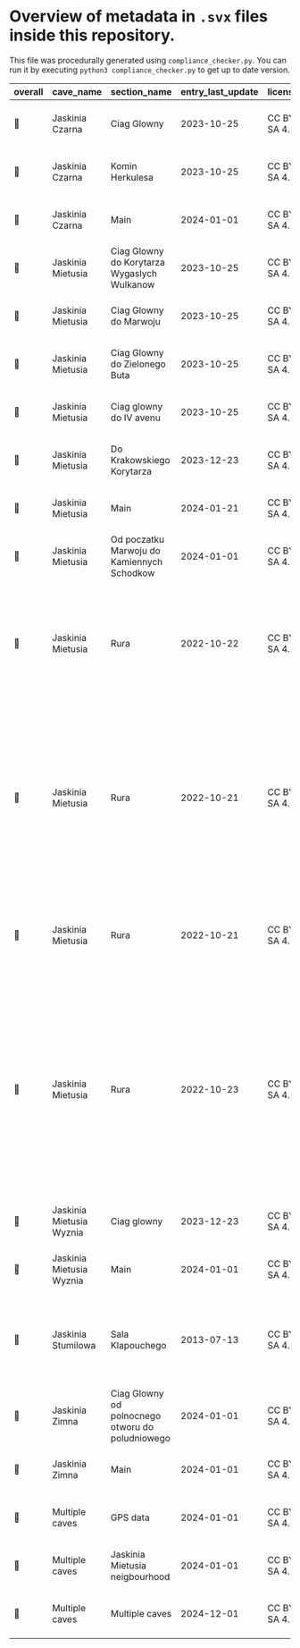 # Overview of metadata in `.svx` files inside this repository.

This file was procedurally generated using `compliance_checker.py`.
You can run it by executing `python3 compliance_checker.py` to get up to date version.

|overall|        cave_name       |                  section_name                  |entry_last_update|   license  |          survey_device          |                                                                                                     authors                                                                                                    |   compiles  |                                           filename                                           |
|-------|------------------------|------------------------------------------------|-----------------|------------|---------------------------------|----------------------------------------------------------------------------------------------------------------------------------------------------------------------------------------------------------------|-------------|----------------------------------------------------------------------------------------------|
| :cake:|     Jaskinia Czarna    |                   Ciag Glowny                  |    2023-10-25   |CC BY SA 4.0|Digitized from plan and elevation|                                                                                   Radost Waszkiewicz - Speleoklub Warszawski                                                                                   |:green_apple:|                 [glowny.svx](./Surveys/Jaskinia_Czarna/Digitized/glowny.svx)                 |
| :cake:|     Jaskinia Czarna    |                 Komin Herkulesa                |    2023-10-25   |CC BY SA 4.0|Digitized from plan and elevation|                                                                                   Radost Waszkiewicz - Speleoklub Warszawski                                                                                   |:green_apple:|        [komin_herkulesa.svx](./Surveys/Jaskinia_Czarna/Digitized/komin_herkulesa.svx)        |
| :cake:|     Jaskinia Czarna    |                      Main                      |    2024-01-01   |CC BY SA 4.0|Digitized from plan and elevation|                                                                                   Radost Waszkiewicz - Speleoklub Warszawski                                                                                   |:green_apple:|                      [czarna.svx](./Surveys/Jaskinia_Czarna/czarna.svx)                      |
| :cake:|    Jaskinia Mietusia   |   Ciag Glowny do Korytarza Wygaslych Wulkanow  |    2023-10-25   |CC BY SA 4.0|Digitized from plan and elevation|                                                                                   Radost Waszkiewicz - Speleoklub Warszawski                                                                                   |:green_apple:|           [do_wulkanow.svx](./Surveys/Jaskinia_Mietusia/Digitized/do_wulkanow.svx)           |
| :cake:|    Jaskinia Mietusia   |             Ciag Glowny do Marwoju             |    2023-10-25   |CC BY SA 4.0|Digitized from plan and elevation|                                                                                   Radost Waszkiewicz - Speleoklub Warszawski                                                                                   |:green_apple:|            [do_marwoju.svx](./Surveys/Jaskinia_Mietusia/Digitized/do_marwoju.svx)            |
| :cake:|    Jaskinia Mietusia   |          Ciag Glowny do Zielonego Buta         |    2023-10-25   |CC BY SA 4.0|Digitized from plan and elevation|                                                                                   Radost Waszkiewicz - Speleoklub Warszawski                                                                                   |:green_apple:|               [do_buta.svx](./Surveys/Jaskinia_Mietusia/Digitized/do_buta.svx)               |
| :cake:|    Jaskinia Mietusia   |             Ciag glowny do IV avenu            |    2023-10-25   |CC BY SA 4.0|Digitized from plan and elevation|                                                                                   Radost Waszkiewicz - Speleoklub Warszawski                                                                                   |:green_apple:|              [do_avenu.svx](./Surveys/Jaskinia_Mietusia/Digitized/do_avenu.svx)              |
| :cake:|    Jaskinia Mietusia   |            Do Krakowskiego Korytarza           |    2023-12-23   |CC BY SA 4.0|Digitized from plan and elevation|                                                                                   Radost Waszkiewicz - Speleoklub Warszawski                                                                                   |:green_apple:|       [do_krakowskiego.svx](./Surveys/Jaskinia_Mietusia/Digitized/do_krakowskiego.svx)       |
| :cake:|    Jaskinia Mietusia   |                      Main                      |    2024-01-21   |CC BY SA 4.0|               None              |                                                                                   Radost Waszkiewicz - Speleoklub Warszawski                                                                                   |:green_apple:|                   [mietusia.svx](./Surveys/Jaskinia_Mietusia/mietusia.svx)                   |
| :cake:|    Jaskinia Mietusia   |   Od poczatku Marwoju do Kamiennych Schodkow   |    2024-01-01   |CC BY SA 4.0|Digitized from plan and elevation|                                                                                   Radost Waszkiewicz - Speleoklub Warszawski                                                                                   |:green_apple:|[do_kamiennych_schodkow.svx](./Surveys/Jaskinia_Mietusia/Digitized/do_kamiennych_schodkow.svx)|
| :cake:|    Jaskinia Mietusia   |                      Rura                      |    2022-10-22   |CC BY SA 4.0|              DistoX             |                                           Stanislaw Mielarczek - Speleoklub Warszawski; Jan Grzeszek - Speleoklub Warszawski; Joanna Jurczyk - Speleoklub Warszawski                                           |:green_apple:|     [20221022_mietusia_rura.svx](./Surveys/Jaskinia_Mietusia/20221022_mietusia_rura.svx)     |
| :cake:|    Jaskinia Mietusia   |                      Rura                      |    2022-10-21   |CC BY SA 4.0|              DistoX             |                   Stanislaw Mielarczek - Speleoklub Warszawski; Paweł Nowikowski - Speleoklub Warszawski; Joanna Jurczyk - Speleoklub Warszawski; Marcin Lewandowski - Speleoklub Warszawski                   |:green_apple:|   [20221023_mietusia_rura_b.svx](./Surveys/Jaskinia_Mietusia/20221023_mietusia_rura_b.svx)   |
| :cake:|    Jaskinia Mietusia   |                      Rura                      |    2022-10-21   |CC BY SA 4.0|              DistoX             |                                                              Stanislaw Mielarczek - Speleoklub Warszawski; Joanna Jurczyk - Speleoklub Warszawski                                                              |:green_apple:|   [20221021_mietusia_rura_a.svx](./Surveys/Jaskinia_Mietusia/20221021_mietusia_rura_a.svx)   |
| :cake:|    Jaskinia Mietusia   |                      Rura                      |    2022-10-23   |CC BY SA 4.0|              DistoX             |Joanna Jurczyk - Speleoklub Warszawski; Jan Grzeszek - Speleoklub Warszawski; Paweł Nowikowski - Speleoklub Warszawski; Marcin Lewandowski - Speleoklub Warszawski; Stanislaw Mielarczek - Speleoklub Warszawski|:green_apple:|   [20221023_mietusia_rura_a.svx](./Surveys/Jaskinia_Mietusia/20221023_mietusia_rura_a.svx)   |
| :cake:|Jaskinia Mietusia Wyznia|                   Ciag glowny                  |    2023-12-23   |CC BY SA 4.0|Digitized from plan and elevation|                                                                                   Radost Waszkiewicz - Speleoklub Warszawski                                                                                   |:green_apple:|             [glowny.svx](./Surveys/Jaskinia_Mietusia_Wyznia/Digitized/glowny.svx)            |
| :cake:|Jaskinia Mietusia Wyznia|                      Main                      |    2024-01-01   |CC BY SA 4.0|               None              |                                                                                   Radost Waszkiewicz - Speleoklub Warszawski                                                                                   |:green_apple:|         [mietusia_wyznia.svx](./Surveys/Jaskinia_Mietusia_Wyznia/mietusia_wyznia.svx)        |
| :cake:|   Jaskinia Stumilowa   |                Sala Klapouchego                |    2013-07-13   |CC BY SA 4.0|          Magiczny patyk         |                                                                   Kuba Puchatek - Speleoklub Warszawski; Jan Prosiaczek - Speloklub Podlaski                                                                   |    :boom:   |                                  [header.svx](./header.svx)                                  |
| :cake:|     Jaskinia Zimna     |Ciag Glowny od polnocnego otworu do poludniowego|    2024-01-01   |CC BY SA 4.0|               None              |                                                                                   Radost Waszkiewicz - Speleoklub Warszawski                                                                                   |:green_apple:|                  [glowny.svx](./Surveys/Jaskinia_Zimna/Digitized/glowny.svx)                 |
| :cake:|     Jaskinia Zimna     |                      Main                      |    2024-01-01   |CC BY SA 4.0|       Digitized from plan       |                                                                                   Radost Waszkiewicz - Speleoklub Warszawski                                                                                   |:green_apple:|                        [zimna.svx](./Surveys/Jaskinia_Zimna/zimna.svx)                       |
| :cake:|     Multiple caves     |                    GPS data                    |    2024-01-01   |CC BY SA 4.0|             Unknown             |                                                                                   Radost Waszkiewicz - Speleoklub Warszawski                                                                                   |:green_apple:|                                   [gps.svx](./GPS/gps.svx)                                   |
| :cake:|     Multiple caves     |         Jaskinia Mietusia neigbourhood         |    2024-01-01   |CC BY SA 4.0|               None              |                                                                                   Radost Waszkiewicz - Speleoklub Warszawski                                                                                   |:green_apple:|                [mietusia_i_okolice.svx](./Subsections/mietusia_i_okolice.svx)                |
| :cake:|     Multiple caves     |                 Multiple caves                 |    2024-12-01   |CC BY SA 4.0|               None              |                                                                                   Radost Waszkiewicz - Speleoklub Warszawski                                                                                   |:green_apple:|                                     [all.svx](./all.svx)                                     |